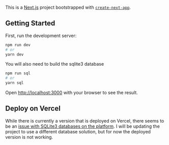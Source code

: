 This is a [Next.js](https://nextjs.org/) project bootstrapped with [`create-next-app`](https://github.com/vercel/next.js/tree/canary/packages/create-next-app).

## Getting Started

First, run the development server:

```bash
npm run dev
# or
yarn dev
```

You will also need to build the sqlite3 database
```bash
npm run sql
# or
yarn sql
```

Open [http://localhost:3000](http://localhost:3000) with your browser to see the result.

## Deploy on Vercel

While there is currently a version that is deployed on Vercel, there seems to be an [issue with SQLite3 databases on the platform](https://github.com/vercel/vercel/discussions/4443). I will be updating the project to use a different database solution, but for now the deployed version is not working.
